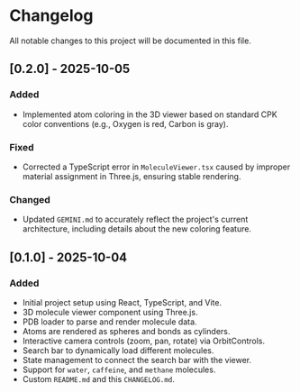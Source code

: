 # Changelog

All notable changes to this project will be documented in this file.

## [0.2.0] - 2025-10-05

### Added
- Implemented atom coloring in the 3D viewer based on standard CPK color conventions (e.g., Oxygen is red, Carbon is gray).

### Fixed
- Corrected a TypeScript error in `MoleculeViewer.tsx` caused by improper material assignment in Three.js, ensuring stable rendering.

### Changed
- Updated `GEMINI.md` to accurately reflect the project's current architecture, including details about the new coloring feature.

## [0.1.0] - 2025-10-04

### Added
- Initial project setup using React, TypeScript, and Vite.
- 3D molecule viewer component using Three.js.
- PDB loader to parse and render molecule data.
- Atoms are rendered as spheres and bonds as cylinders.
- Interactive camera controls (zoom, pan, rotate) via OrbitControls.
- Search bar to dynamically load different molecules.
- State management to connect the search bar with the viewer.
- Support for `water`, `caffeine`, and `methane` molecules.
- Custom `README.md` and this `CHANGELOG.md`.